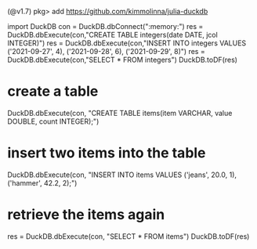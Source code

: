 (@v1.7) pkg> add https://github.com/kimmolinna/julia-duckdb

import DuckDB
con = DuckDB.dbConnect(":memory:")
res = DuckDB.dbExecute(con,"CREATE TABLE integers(date DATE, jcol INTEGER)")
res = DuckDB.dbExecute(con,"INSERT INTO integers VALUES ('2021-09-27', 4), ('2021-09-28', 6), ('2021-09-29', 8)")
res = DuckDB.dbExecute(con,"SELECT * FROM integers")
DuckDB.toDF(res)
# create a table
DuckDB.dbExecute(con, "CREATE TABLE items(item VARCHAR, value DOUBLE, count INTEGER);")
# insert two items into the table
DuckDB.dbExecute(con, "INSERT INTO items VALUES ('jeans', 20.0, 1), ('hammer', 42.2, 2);")
# retrieve the items again
res = DuckDB.dbExecute(con, "SELECT * FROM items")
DuckDB.toDF(res)
